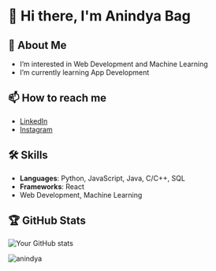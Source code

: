 # 👋 Hi there, I'm Anindya Bag
## 🚀 About Me
- I’m interested in Web Development and Machine Learning
- I’m currently learning App Development
## 📫 How to reach me
- [LinkedIn](https://www.linkedin.com/in/anindya-bag-700048109)
- [Instagram](https://www.instagram.com/the_known_a.bag?igshid=MzNlNGNkZWQ4Mg==)
## 🛠️ Skills
- **Languages**: Python, JavaScript, Java, C/C++, SQL
- **Frameworks**: React
- Web Development, Machine Learning

## 🏆 GitHub Stats
![Your GitHub stats](https://github-readme-stats.vercel.app/api?username=ani02b&show_icons=true&hide=issues&count_private=true&theme=radical)

<p><img align="left" src="https://github-readme-stats.vercel.app/api/top-langs?username=ani02b&show_icons=true&locale=en&layout=compact" alt="anindya" /></p>
